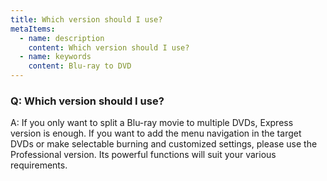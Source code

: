 ```yaml
---
title: Which version should I use?
metaItems:
  - name: description
    content: Which version should I use?
  - name: keywords
    content: Blu-ray to DVD
---
```


### Q: Which version should I use?

A: If you only want to split a Blu-ray movie to multiple DVDs, Express version is enough.
If you want to add the menu navigation in the target DVDs or make selectable burning and customized settings, please use the Professional version. Its powerful functions will suit your various requirements.
